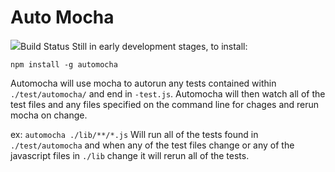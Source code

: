 Auto Mocha
=========================
<img src="https://travis-ci.org/toastynerd/automocha.svg?branch=master">Build Status</img>
Still in early development stages, to install:
```
npm install -g automocha
```
Automocha will use mocha to autorun any tests contained within
`./test/automocha/` and end in `-test.js`. Automocha will
then watch all of the test files and any files specified on the
command line for chages and rerun mocha on change.

ex:
`automocha ./lib/**/*.js`
Will run all of the tests found in `./test/automocha` and when any of the
test files change or any of the javascript files in `./lib` change it will
rerun all of the tests. 
